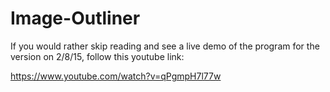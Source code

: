 # Image-Outliner
If you would rather skip reading and see a live demo of the program for the version on 2/8/15, 
follow this youtube link:

  https://www.youtube.com/watch?v=qPgmpH7l77w
